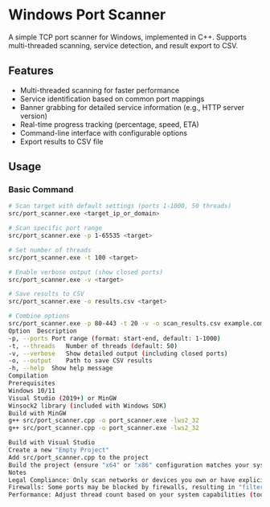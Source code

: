 # Windows Port Scanner

A simple TCP port scanner for Windows, implemented in C++. Supports multi-threaded scanning, service detection, and result export to CSV.


## Features
- Multi-threaded scanning for faster performance
- Service identification based on common port mappings
- Banner grabbing for detailed service information (e.g., HTTP server version)
- Real-time progress tracking (percentage, speed, ETA)
- Command-line interface with configurable options
- Export results to CSV file

## Usage

### Basic Command
```bash
# Scan target with default settings (ports 1-1000, 50 threads)
src/port_scanner.exe <target_ip_or_domain>

# Scan specific port range
src/port_scanner.exe -p 1-65535 <target>

# Set number of threads
src/port_scanner.exe -t 100 <target>

# Enable verbose output (show closed ports)
src/port_scanner.exe -v <target>

# Save results to CSV
src/port_scanner.exe -o results.csv <target>

# Combine options
src/port_scanner.exe -p 80-443 -t 20 -v -o scan_results.csv example.com
Option	Description
-p, --ports	Port range (format: start-end, default: 1-1000)
-t, --threads	Number of threads (default: 50)
-v, --verbose	Show detailed output (including closed ports)
-o, --output	Path to save CSV results
-h, --help	Show help message
Compilation
Prerequisites
Windows 10/11
Visual Studio (2019+) or MinGW
Winsock2 library (included with Windows SDK)
Build with MinGW
g++ src/port_scanner.cpp -o port_scanner.exe -lws2_32
g++ src/port_scanner.cpp -o port_scanner.exe -lws2_32

Build with Visual Studio
Create a new "Empty Project"
Add src/port_scanner.cpp to the project
Build the project (ensure "x64" or "x86" configuration matches your system)
Notes
Legal Compliance: Only scan networks or devices you own or have explicit permission to test. Unauthorized scanning may violate laws.
Firewalls: Some ports may be blocked by firewalls, resulting in "filtered" status (not shown as open/closed).
Performance: Adjust thread count based on your system capabilities (too many threads may cause network congestion).
